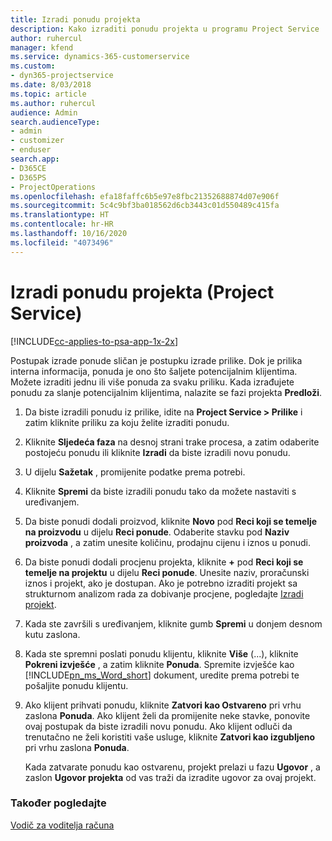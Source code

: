 ```yaml
---
title: Izradi ponudu projekta
description: Kako izraditi ponudu projekta u programu Project Service
author: ruhercul
manager: kfend
ms.service: dynamics-365-customerservice
ms.custom:
- dyn365-projectservice
ms.date: 8/03/2018
ms.topic: article
ms.author: ruhercul
audience: Admin
search.audienceType:
- admin
- customizer
- enduser
search.app:
- D365CE
- D365PS
- ProjectOperations
ms.openlocfilehash: efa18faffc6b5e97e8fbc21352688874d07e906f
ms.sourcegitcommit: 5c4c9bf3ba018562d6cb3443c01d550489c415fa
ms.translationtype: HT
ms.contentlocale: hr-HR
ms.lasthandoff: 10/16/2020
ms.locfileid: "4073496"
---
```

# <a name="create-a-project-quote-project-service"></a>Izradi ponudu projekta (Project Service)

[!INCLUDE[cc-applies-to-psa-app-1x-2x](../includes/cc-applies-to-psa-app-1x-2x.md)]

Postupak izrade ponude sličan je postupku izrade prilike. Dok je prilika interna informacija, ponuda je ono što šaljete potencijalnim klijentima. Možete izraditi jednu ili više ponuda za svaku priliku. Kada izrađujete ponudu za slanje potencijalnim klijentima, nalazite se fazi projekta **Predloži**.  
  
1. Da biste izradili ponudu iz prilike, idite na **Project Service > Prilike** i zatim kliknite priliku za koju želite izraditi ponudu.  
  
2. Kliknite **Sljedeća faza** na desnoj strani trake procesa, a zatim odaberite postojeću ponudu ili kliknite **Izradi** da biste izradili novu ponudu.  
  
3. U dijelu **Sažetak** , promijenite podatke prema potrebi.  
  
4. Kliknite **Spremi** da biste izradili ponudu tako da možete nastaviti s uređivanjem.  
  
5. Da biste ponudi dodali proizvod, kliknite **Novo** pod **Reci koji se temelje na proizvodu** u dijelu **Reci ponude**. Odaberite stavku pod **Naziv proizvoda** , a zatim unesite količinu, prodajnu cijenu i iznos u ponudi.  
  
6. Da biste ponudi dodali procjenu projekta, kliknite **+** pod **Reci koji se temelje na projektu** u dijelu **Reci ponude**. Unesite naziv, proračunski iznos i projekt, ako je dostupan. Ako je potrebno izraditi projekt sa strukturnom analizom rada za dobivanje procjene, pogledajte [Izradi projekt](../psa/create-project.md).  
  
7. Kada ste završili s uređivanjem, kliknite gumb **Spremi** u donjem desnom kutu zaslona.  
  
8. Kada ste spremni poslati ponudu klijentu, kliknite **Više** (...), kliknite **Pokreni izvješće** , a zatim kliknite **Ponuda**. Spremite izvješće kao [!INCLUDE[pn_ms_Word_short](../includes/pn-ms-word-short.md)] dokument, uredite prema potrebi te pošaljite ponudu klijentu.  
  
9. Ako klijent prihvati ponudu, kliknite **Zatvori kao Ostvareno** pri vrhu zaslona **Ponuda**. Ako klijent želi da promijenite neke stavke, ponovite ovaj postupak da biste izradili novu ponudu. Ako klijent odluči da trenutačno ne želi koristiti vaše usluge, kliknite **Zatvori kao izgubljeno** pri vrhu zaslona **Ponuda**.  
  
   Kada zatvarate ponudu kao ostvarenu, projekt prelazi u fazu **Ugovor** , a zaslon **Ugovor projekta** od vas traži da izradite ugovor za ovaj projekt.  
  
### <a name="see-also"></a>Također pogledajte  
 [Vodič za voditelja računa](../psa/account-manager-guide.md)
